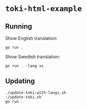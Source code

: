 # `toki-html-example`

## Running

Show English translation:

``` 
go run . 
```

Show Swedish translation:

``` 
go run . -lang sv
```


## Updating

```
./update-toki-with-langs.sh
:/update-toki.sh`
go run .
```
